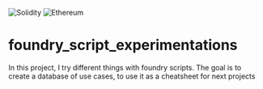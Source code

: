 ![Solidity](https://img.shields.io/badge/Solidity-%23363636.svg?style=for-the-badge&logo=solidity&logoColor=white) ![Ethereum](https://img.shields.io/badge/Ethereum-3C3C3D?style=for-the-badge&logo=Ethereum&logoColor=white)

# foundry_script_experimentations

In this project, I try different things with foundry scripts.
The goal is to create a database of use cases, to use it as a cheatsheet for next projects

